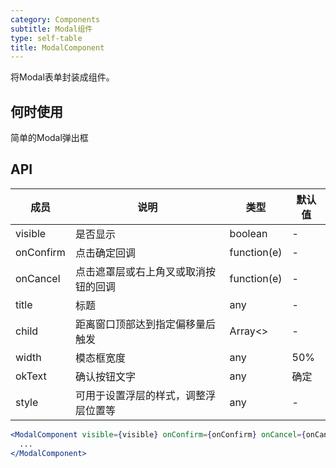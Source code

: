 ```yaml
---
category: Components
subtitle: Modal组件
type: self-table
title: ModalComponent
---
```


将Modal表单封装成组件。

## 何时使用

简单的Modal弹出框


## API

| 成员 | 说明 | 类型 | 默认值 |
| --- | --- | --- | --- |
| visible | 是否显示 | boolean | - |
| onConfirm | 点击确定回调 | function(e) | - |
| onCancel | 点击遮罩层或右上角叉或取消按钮的回调 | function(e) | - |
| title | 标题 | any | - |
| child | 距离窗口顶部达到指定偏移量后触发 | Array<> | - |
| width | 模态框宽度 | any | 50% |
| okText | 确认按钮文字 | any | 确定 |
| style | 可用于设置浮层的样式，调整浮层位置等 | any | - |

```jsx
<ModalComponent visible={visible} onConfirm={onConfirm} onCancel={onCancel} title={title} width={width} okText={okText} style={style}>
  ...
</ModalComponent>
```
